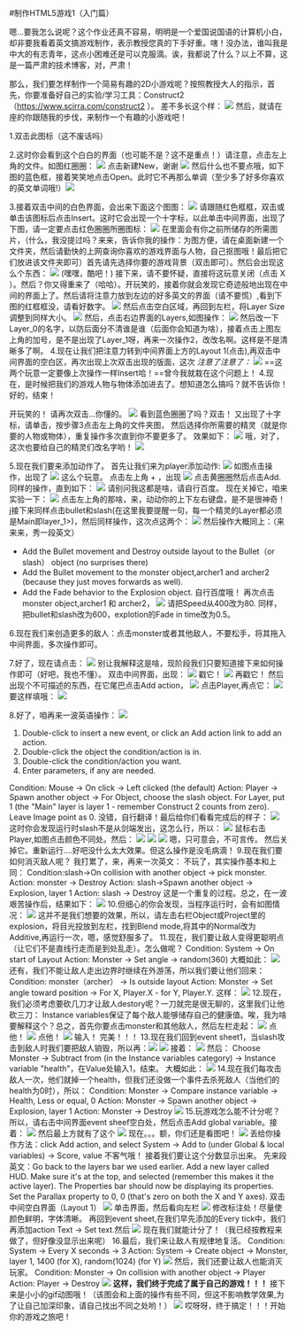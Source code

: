 #制作HTML5游戏1（入门篇）

嗯...要我怎么说呢？这个作业还真不容易，明明是一个爱国说国语的计算机小白，却非要我看着英文搞游戏制作，表示教授您真的下手好重。嗐！没办法，谁叫我是中大的有志青年，这点小困难还是可以克服滴。诶，我都说了什么？以上不算，这是一篇严肃的技术博客，对，严肃！

  那么，我们要怎样制作一个简易有趣的2D小游戏呢？按照教授大人的指示，首先，你要准备好自己的实验/学习工具：Construct2（https://www.scirra.com/construct2 ）。
  差不多长这个样：
  ![](31.png)
然后，就请在座的你跟随我的步伐，来制作一个有趣的小游戏吧！

1.双击此图标（这不废话吗）

2.这时你会看到这个白白的界面（也可能不是？这不是重点！）请注意，点击左上角的文件。如图红圈圈：
![](32.png)
点击新建New，谢谢
![](33.png)
然后什么也不要点哦，如下图的蓝色框，接着笑笑地点击Open。此时它不再那么单调（至少多了好多你喜欢的英文单词哦!）![](35.png)

3.接着双击中间的白色界面，会出来下面这个图图：
![](36.png)
请跟随红色框框，双击或单击该图标后点击Insert。这时它会出现一个十字标，以此单击中间界面，出现了下图，请一定要点击红色圈圈所圈图标：
![](37.png)
在里面会有你之前所储存的所需图片，（什么，我没提过吗？来来，告诉你我的操作：为图方便，请在桌面新建一个文件夹，然后请勤快的上网查询你喜欢的游戏界面与人物，自己抠图哦！最后把它们放进该文件夹即可）首先请先选择你要的游戏背景（双击即可）。然后会出现这么个东西：
![](38.png)
(嘿嘿，酷吧！)
接下来，请不要怀疑，直接将这玩意关闭（点击 X ）。然后？你又得重来了（哈哈）。开玩笑的，接着你就会发现它奇迹般地出现在中间的界面上了。然后请将注意力放到左边的好多英文的界面（请不要慌）,看到下图的红框框没，请看好数字。
![](39.png)
然后点击空白区域，再回到左栏，将Layer Size调整到同样大小。
![](40.png)
然后，点击右边界面的Layers,如图操作：
![](41.png)
然后改一下Layer_0的名字，以防后面分不清谁是谁（后面你会知道为啥），接着点击上图左上角的加号，是不是出现了Layer_1呀，再来一次操作2，改改名啊。这样是不是清晰多了啊。
4.现在让我们把注意力转到中间界面上方的Layout 1(点击),再双击中间界面的空白区，再次出现上次双击出现的版面，这次 *注意了注意了：* 
![](43.png)
==这两个玩意一定要像上次操作一样Insert哈！==曾今我就栽在这个问题上！
4.现在，是时候把我们的游戏人物与物体添加进去了。想知道怎么搞吗？就不告诉你！
好的，结束！


开玩笑的！
请再次双击...你懂的。
![](44.png)
看到蓝色圈圈了吗？双击！
又出现了十字标，请单击，按步骤3点击左上角的文件夹图，
然后选择你所需要的精灵（就是你要的人物或物体），重复操作多次直到你不要更多了。
效果如下：
![](45.png)
哦，对了，这次也要给自己的精灵们改名字哟！
![](46.png)


5.现在我们要来添加动作了。
首先让我们来为player添加动作:
![](47.png)
如图点击操作，出现了
![](48.png)
这么个玩意。
点击左上角 + ，出现
![](49.png)
点击黄圈圈然后点击Add.同样的操作，直到如下：
![](99.png)
请别问我这都是啥，请自行百度。
现在关掉它，咱来实验一下：
![](51.png)
点击左上角的那啥，来，动动你的上下左右键盘，是不是很神奇！
j接下来同样点击bullet和slash(在这里我要提醒一句，每一个精灵的Layer都必须是Main即layer_1>)，然后同样操作，这次点这两个：
![](56.png)
然后操作大概同上：（来来来，秀一段英文）
- Add the Bullet movement and Destroy outside layout to the Bullet（or slash） object (no surprises there)
- Add the Bullet movement to the monster object,archer1 and archer2 (because they just moves forwards as well).
- Add the Fade behavior to the Explosion object.
自行百度哦！
再次点击 monster object,archer1 和 archer2，
![](57.png)
请把Speed从400改为80.
同样，把bullet和slash改为600，explotion的Fade in time改为0.5。

6.现在我们来创造更多的敌人：点击monster或者其他敌人，不要松手，将其拖入中间界面，多次操作即可。

7.好了，现在请点击：
![](58.png)
别让我解释这是啥，现阶段我们只要知道接下来如何操作即可（好吧，我也不懂）。
双击中间界面，出现：
![](59.png)
戳它！
![](60.png)
再戳它！
然后出现个不可描述的东西，在它尾巴点击Add action，
![](61.png)
点击Player,再点它：
![](62.png)
要这样填哦：
![](63.png)

8.好了，咱再来一波英语操作：
![](88.jpg)
1. Double-click to insert a new event, or click an Add action link to add an action.
2. Double-click the object the condition/action is in.
3. Double-click the condition/action you want.
4. Enter parameters, if any are needed.

Condition: Mouse -> On click -> Left clicked (the default)
Action: Player -> Spawn another object -> For Object, choose the slash object. For Layer, put 1 (the "Main" layer is layer 1 - remember Construct 2 counts from zero). Leave Image point as 0.
没错，自行翻译！最后给你们看看完成后的样子：
![](69.png)
这时你会发现运行时slash不是从剑端发出，这怎么行，所以：
![](70.png)
鼠标右击Player,如图点击颜色不同处。然后：
![](71.png)
![](72.png)
![](73.png)
嗯，只可意会，不可言传。
然后关掉它。重新运行....好吧没什么太大效果。但这么操作是没毛病滴！
9.现在我们要如何消灭敌人呢？
我打累了，来，再来一次英文：
不玩了，其实操作基本和上同：
Condition:slash->On collision with another object -> pick monster.
Action: monster -> Destroy
Action: slash->Spawn another object -> Explosion, layer 1
Action: slash -> Destroy
这是一个重复的过程。总之，在一波艰苦操作后，结果如下：
![](75.png)
10.但细心的你会发现，当程序运行时，会有如图情况：
![](99.jpg)
这并不是我们想要的效果，所以，请左击右栏Object或Project里的 explosion，将目光投放到左栏，找到Blend mode,将其中的Normal改为Additive,再运行一次，嗯，感觉舒服多了。
11.现在，我们要让敌人变得更聪明点（让它们不是直线行走而是到处乱走）。怎么做呢？
Condition: System -> On start of Layout
Action: Monster -> Set angle -> random(360)
大概如此：
![](80.png)
还有，我们不能让敌人走出边界时继续在外游荡，所以我们要让他们回来：
Condition: monster（archer） -> Is outside layout
Action: Monster -> Set angle toward position -> For X, Player.X - for Y, Player.Y.
这样：
![](81.png)
12.现在，我们必须考虑要砍几刀才让敌人destory呢？一刀就完是很无聊的，这里我们让他砍三刀：
Instance variables保证了每个敌人能够储存自己的健康值。唉，我为啥要解释这个？总之，首先你要点击monster和其他敌人，然后左栏走起：
![](54.png)
点他！
![](82.png)
点他！
![](83.png)
输入！
完美！！！
13.现在我们回到event sheet1，当slash攻击到敌人时我们要把敌人销毁，所以再：![](84.png)
![](85.png)
接着：
![](86.png)
然后：
Choose Monster -> Subtract from (in the Instance variables category) -> Instance variable "health"，在Value处输入1，结束。
大概如此：
![](87.png)
14.现在我们每攻击敌人一次，他们就掉一个health，但我们还没做一个事件去杀死敌人（当他们的health为0时），所以：
Condition: Monster -> Compare instance variable -> Health, Less or equal, 0
Action: Monster -> Spawn another object -> Explosion, layer 1
Action: Monster -> Destroy
![](88.png)
15.玩游戏怎么能不计分呢？所以，请右击中间界面event sheef空白处，然后点击Add global variable。接着：
![](89.png)
然后最上方就有了这个
![](90.png)
现在。。。额，你们还是看图吧！
![](91.png)
丢给你操作方法：click Add action, and select System -> Add to (under Global & local variables) -> Score, value 
不客气哦！
接着我们要让这个分数显示出来。
先来段英文：Go back to the layers bar we used earlier. Add a new layer called HUD. Make sure it's at the top, and selected (remember this makes it the active layer). The Properties bar should now be displaying its properties. Set the Parallax property to 0, 0 (that's zero on both the X and Y axes).
双击中间空白界面（Layout 1）
![](92.png)
单击界面，然后看向左栏
![](94.png)
修改标注处！尽量使颜色鲜明，字体清晰。
再回到event sheet,在我们早先添加的Every tick中，我们再添加action Text -> Set text.然后
![](96.png)
现在我们就能计分了！（我已经按教程来做了，但好像没显示出来呢）
16.最后，我们来让敌人有规律地复活。
Condition: System -> Every X seconds -> 3
Action: System -> Create object -> Monster, layer 1, 1400 (for X), random(1024) (for Y)
![](97.png)
然后，我们还要让敌人也能消灭玩家。
Condition: Monster -> On collision with another object -> Player
Action: Player -> Destroy
![](98.png)
**这样，我们终于完成了属于自己的游戏！！！**
接下来是小小的gif动图哦！（该图会和上面的操作有些不同，但这不影响教学效果,为了让自己加深印象，请自己找出不同之处哟！）
![](GIF.gif)
哎呀呀，终于搞定！！！开始你的游戏之旅吧！

















  